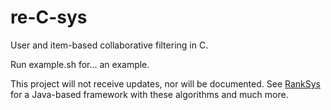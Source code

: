 # re-C-sys

User and item-based collaborative filtering in C.

Run example.sh for... an example.

This project will not receive updates, nor will be documented. See [RankSys](http://ranksys.org) for a Java-based framework with these algorithms and much more.
